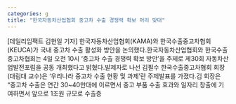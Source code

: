 ```yaml
---
categories: g
title: "한국자동차산업협회 중고차 수출 경쟁력 확보 머리 맞대"
---
```

[데일리임팩트 김현일 기자] 한국자동차산업협회(KAMA)와 한국수출중고차협회(KEUCA)가 국내 중고차 수출 활성화 방안을 논의했다.한국자동차산업협회와 한국수출중고차협회는 4일 오전 10시 ‘중고차 수출 경쟁력 확보 방안’을 주제로 제30회 자동차산업발전포럼을 공동 개최했다고 밝혔다.발제자로 나선 김필수 한국수출중고차협회 회장(대림대 교수)은 ‘우리나라 중고차 수출 현황 및 과제’란 주제발표를 가졌다.김 회장은 “중고차 수출은 연간 30~40만대에 이르면서 중고 부품 수출 효과와 일자리 창출에 기여하면서 앞으로 1조원 규모로 수출증